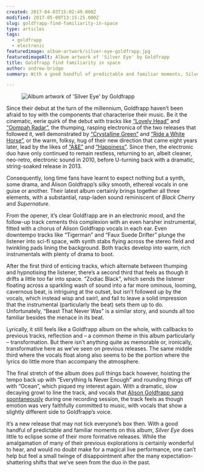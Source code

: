 ```yaml
---
created: 2017-04-03T15:02:49.000Z
modified: 2017-05-09T13:15:25.000Z
slug: goldfrapp-find-familiarity-in-space
type: articles
tags:
  - goldfrapp
  - electronic
featuredimage: album-artwork/silver-eye-goldfrapp.jpg
featuredimageAlt: Album artwork of 'Silver Eye' by Goldfrapp
title: Goldfrapp find familiarity in space
author: andrew-bridge
summary: With a good handful of predictable and familiar moments, Silver Eye does little to eclipse Goldfrapp's formative releases.

---
```


<figure class="wide">
  <img src="album-artwork/silver-eye-goldfrapp.jpg" alt="Album artwork of 'Silver Eye' by Goldfrapp" />
  <figcaption></figcaption>
</figure>

Since their debut at the turn of the millennium, Goldfrapp haven’t been afraid to toy with the components that characterise their music. Be it the cinematic, eerie quirk of the debut with tracks like [“Lovely Head”](https://www.youtube.com/watch?v=v8ZKgJLSoYI) and [“Oompah Radar”](https://www.youtube.com/watch?v=boxAAZ6Meoo), the thumping, rasping electronica of the two releases that followed it, well demonstrated by [“Crystalline Green”](https://www.youtube.com/watch?v=paLIQHZx7MM) and [“Ride a White Horse”](https://www.youtube.com/watch?v=nFF8bubMc40), or the warm, folksy, hug of their new direction that came eight years later, lead by the likes of [“A&E”](https://www.youtube.com/watch?v=p7Ptai9I6eo) and [“Happiness”](https://www.youtube.com/watch?v=mnHlGONToIc). Since then, the electronic duo have only continued to remain restless, returning to an, albeit cleaner, neo-retro, electronic sound in 2010, before U-turning back with a dramatic, string-soaked release in 2013.

Consequently, long time fans have learnt to expect nothing but a synth, some drama, and Alison Goldfrapp’s silky smooth, ethereal vocals in one guise or another. Their latest album certainly brings together all three elements, with a substantial, rasp-laden sound reminiscent of *Black Cherry* and *Supernature*.

From the opener, it’s clear Goldfrapp are in an electronic mood, and the follow-up track cements this complexion with an even harsher instrumental, fitted with a chorus of Alison Goldfrapp vocals in each ear. Even downtempo tracks like “Tigerman” and “Faux Suede Drifter” plunge the listener into sci-fi space, with synth stabs flying across the stereo field and twinkling pads lining the background. Both tracks develop into warm, rich instrumentals with plenty of drama to boot.

After the first third of enticing tracks, which alternate between thumping and hypnotising the listener, there’s a second third that feels as though it drifts a little too far into space. “Zodiac Black”, which sends the listener floating across a sparkling wash of sound into a far more ominous, looming, cavernous beat, is intriguing at the outset, but isn’t followed up by the vocals, which instead wisp and swirl, and fail to leave a solid impression that the instrumental (particularly the beat) sets them up to do. Unfortunately, “Beast That Never Was” is a similar story, and sounds all too familiar besides the menace in its beat.

Lyrically, it still feels like a Goldfrapp album on the whole, with callbacks to previous tracks, reflection and – a common theme in this album particularly – transformation. But there isn’t anything quite as memorable or, ironically, transformative here as we’ve seen on previous releases. The same middle third where the vocals float along also seems to be the portion where the lyrics do little more than accompany the atmosphere.

The final stretch of the album does pull things back however, hoisting the tempo back up with “Everything Is Never Enough” and rounding things off with “Ocean”, which piqued my interest again. With a dramatic, slow decaying growl to line the track, and vocals that [Alison Goldfrapp sang spontaneously](http://www.billboard.com/articles/columns/pop/7717336/goldfrapp-ocean-silver-eye-premiere) during one recording session, the track feels as though emotion was very faithfully committed to music, with vocals that show a slightly different side to Goldfrapp’s voice.

It’s a new release that may not tick everyone’s box then. With a good handful of predictable and familiar moments on this album, *Silver Eye* does little to eclipse some of their more formative releases. While the amalgamation of many of their previous explorations is certainly wonderful to hear, and would no doubt make for a magical live performance, one can’t help but feel a small twinge of disappointment after the many expectation-shattering shifts that we’ve seen from the duo in the past.